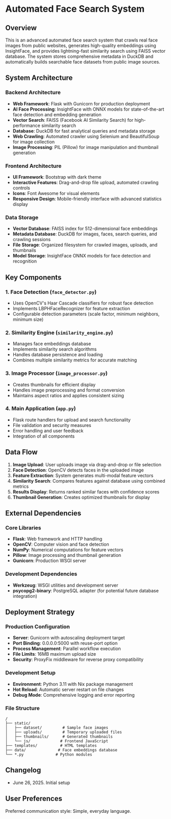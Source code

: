 # Automated Face Search System

## Overview

This is an advanced automated face search system that crawls real face images from public websites, generates high-quality embeddings using InsightFace, and provides lightning-fast similarity search using FAISS vector database. The system stores comprehensive metadata in DuckDB and automatically builds searchable face datasets from public image sources.

## System Architecture

### Backend Architecture
- **Web Framework**: Flask with Gunicorn for production deployment
- **AI Face Processing**: InsightFace with ONNX models for state-of-the-art face detection and embedding generation
- **Vector Search**: FAISS (Facebook AI Similarity Search) for high-performance similarity search
- **Database**: DuckDB for fast analytical queries and metadata storage
- **Web Crawling**: Automated crawler using Selenium and BeautifulSoup for image collection
- **Image Processing**: PIL (Pillow) for image manipulation and thumbnail generation

### Frontend Architecture
- **UI Framework**: Bootstrap with dark theme
- **Interactive Features**: Drag-and-drop file upload, automated crawling controls
- **Icons**: Font Awesome for visual elements
- **Responsive Design**: Mobile-friendly interface with advanced statistics display

### Data Storage
- **Vector Database**: FAISS index for 512-dimensional face embeddings
- **Metadata Database**: DuckDB for images, faces, search queries, and crawling sessions
- **File Storage**: Organized filesystem for crawled images, uploads, and thumbnails
- **Model Storage**: InsightFace ONNX models for face detection and recognition

## Key Components

### 1. Face Detection (`face_detector.py`)
- Uses OpenCV's Haar Cascade classifiers for robust face detection
- Implements LBPHFaceRecognizer for feature extraction
- Configurable detection parameters (scale factor, minimum neighbors, minimum size)

### 2. Similarity Engine (`similarity_engine.py`)
- Manages face embeddings database
- Implements similarity search algorithms
- Handles database persistence and loading
- Combines multiple similarity metrics for accurate matching

### 3. Image Processor (`image_processor.py`)
- Creates thumbnails for efficient display
- Handles image preprocessing and format conversion
- Maintains aspect ratios and applies consistent sizing

### 4. Main Application (`app.py`)
- Flask route handlers for upload and search functionality
- File validation and security measures
- Error handling and user feedback
- Integration of all components

## Data Flow

1. **Image Upload**: User uploads image via drag-and-drop or file selection
2. **Face Detection**: OpenCV detects faces in the uploaded image
3. **Feature Extraction**: System generates multi-modal feature vectors
4. **Similarity Search**: Compares features against database using combined metrics
5. **Results Display**: Returns ranked similar faces with confidence scores
6. **Thumbnail Generation**: Creates optimized thumbnails for display

## External Dependencies

### Core Libraries
- **Flask**: Web framework and HTTP handling
- **OpenCV**: Computer vision and face detection
- **NumPy**: Numerical computations for feature vectors
- **Pillow**: Image processing and thumbnail generation
- **Gunicorn**: Production WSGI server

### Development Dependencies
- **Werkzeug**: WSGI utilities and development server
- **psycopg2-binary**: PostgreSQL adapter (for potential future database integration)

## Deployment Strategy

### Production Configuration
- **Server**: Gunicorn with autoscaling deployment target
- **Port Binding**: 0.0.0.0:5000 with reuse-port option
- **Process Management**: Parallel workflow execution
- **File Limits**: 16MB maximum upload size
- **Security**: ProxyFix middleware for reverse proxy compatibility

### Development Setup
- **Environment**: Python 3.11 with Nix package management
- **Hot Reload**: Automatic server restart on file changes
- **Debug Mode**: Comprehensive logging and error reporting

### File Structure
```
/
├── static/
│   ├── dataset/         # Sample face images
│   ├── uploads/         # Temporary uploaded files
│   ├── thumbnails/      # Generated thumbnails
│   └── js/             # Frontend JavaScript
├── templates/          # HTML templates
├── data/              # Face embeddings database
└── *.py              # Python modules
```

## Changelog

- June 26, 2025. Initial setup

## User Preferences

Preferred communication style: Simple, everyday language.